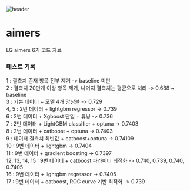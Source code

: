 ![header](https://capsule-render.vercel.app/api?type=rounded&height=300&color=gradient&text=AIMERS)

# aimers
LG aimers 6기 코드 자료

### 테스트 기록
1 : 결측치 존재 항목 전부 제거 -> baseline 미만   
2 : 결측치 20만개 이상 항목 제거, 나머지 결측치는 평균으로 처리 -> 0.688 ~ baseline   
3 : 기본 데이터 + 모델 4개 앙상블 -> 0.729   
4, 5 : 2번 데이터 + lightgbm regressor -> 0.739   
6 : 2번 데이터 + Xgboost 단일 + 튜닝 -> 0.736   
7 : 2번 데이터 + LightGBM classifier + optuna -> 0.7403   
8 : 2번 데이터 + catboost + optuna -> 0.7403   
9 : 데이터 결측치 최빈값 + catboost+optuna -> 0.74109    
10 : 9번 데이터 + lightgbm -> 0.7404    
11 : 9번 데이터 + gradient boosting -> 0.7397   
12, 13, 14, 15 : 9번 데이터 + catboost 파라미터 최적화 -> 0.740, 0.739, 0.740, 0.7405   
16 : 9번 데이터 + lightgbm regressor -> 0.7405   
17 : 9번 데이터 + catboost, ROC curve 기반 최적화 -> 0.739   
